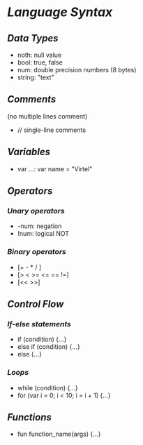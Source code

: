 # ***Language Syntax***


## *Data Types*
- noth: null value
- bool: true, false
- num: double precision numbers (8 bytes)
- string: "text"

## *Comments*
(no multiple lines comment)
- // single-line comments

## *Variables*
- var ...: var name = "Virtel"

## *Operators*

### *Unary operators*
- -num: negation
- !num: logical NOT

### *Binary operators*
- [+ - * / ]
- [> < >= <= == !=]
- [<< >>]


## *Control Flow*

### *If-else statements*
- if (condition) {...}
- else if (condition) {...}
- else {...}

### *Loops*
- while (condition) {...}
- for (var i = 0; i < 10; i = i + 1) {...}

## *Functions*
- fun function_name(args) {...}


